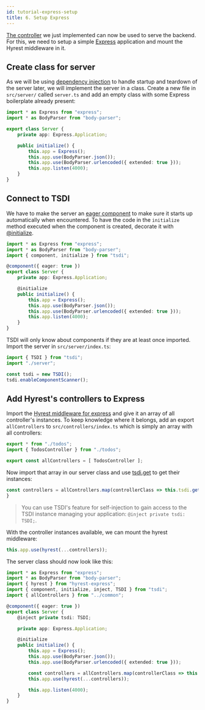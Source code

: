 ```yaml
---
id: tutorial-express-setup
title: 6. Setup Express
---
```


[The controller](tutorial-controller-logic.md) we just implemented can now be used to serve the backend.
For this, we need to setup a simple [Express](https://expressjs.com/) application and mount the Hyrest middleware in it.

## Create class for server

As we will be using [dependency injection](tutorial-dependency-injection.md) to handle startup and teardown of the server later, we will implement the server in a class.
Create a new file in `src/server/` called `server.ts` and add an empty class with some Express boilerplate already present:

```typescript
import * as Express from "express";
import * as BodyParser from "body-parser";

export class Server {
    private app: Express.Application;

    public initialize() {
        this.app = Express();
        this.app.use(BodyParser.json());
        this.app.use(BodyParser.urlencoded({ extended: true }));
        this.app.listen(4000);
    }
}
```

## Connect to TSDI

We have to make the server an [eager component](https://tsdi.js.org/docs/en/features.html#eager-components) to make sure it starts up automatically when encountered.
To have the code in the `initialize` method executed when the component is created, decorate it with [@initialize](https://tsdi.js.org/docs/en/features.html#lifecycle-methods).

```typescript
import * as Express from "express";
import * as BodyParser from "body-parser";
import { component, initialize } from "tsdi";

@component({ eager: true })
export class Server {
    private app: Express.Application;

    @initialize
    public initialize() {
        this.app = Express();
        this.app.use(BodyParser.json());
        this.app.use(BodyParser.urlencoded({ extended: true }));
        this.app.listen(4000);
    }
}
```

TSDI will only know about components if they are at least once imported.
Import the server in `src/server/index.ts`:

```typescript
import { TSDI } from "tsdi";
import "./server";

const tsdi = new TSDI();
tsdi.enableComponentScanner();
```

## Add Hyrest's controllers to Express

Import the [Hyrest middleware for express](https://www.npmjs.com/package/hyrest-express) and give it an array of all controller's instances.
To keep knowledge where it belongs, add an export `allControllers` to `src/controllers/index.ts` which is simply an array with all controllers:

```typescript
export * from "./todos";
import { TodosController } from "./todos";

export const allControllers = [ TodosController ];
```

Now import that array in our server class and use [tsdi.get](https://tsdi.js.org/docs/en/getting-started.html#start-using-your-components) to get their instances:

```typescript
const controllers = allControllers.map(controllerClass => this.tsdi.get(controllerClass));
}
```

> You can use TSDI's feature for self-injection to gain access to the TSDI instance managing your application: `@inject private tsdi: TSDI;`.

With the controller instances available, we can mount the hyrest middleware:

```typescript
this.app.use(hyrest(...controllers));
```

The server class should now look like this:

```typescript
import * as Express from "express";
import * as BodyParser from "body-parser";
import { hyrest } from "hyrest-express";
import { component, initialize, inject, TSDI } from "tsdi";
import { allControllers } from "../common";

@component({ eager: true })
export class Server {
    @inject private tsdi: TSDI;

    private app: Express.Application;

    @initialize
    public initialize() {
        this.app = Express();
        this.app.use(BodyParser.json());
        this.app.use(BodyParser.urlencoded({ extended: true }));

        const controllers = allControllers.map(controllerClass => this.tsdi.get(controllerClass));
        this.app.use(hyrest(...controllers));

        this.app.listen(4000);
    }
}
```
